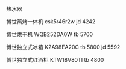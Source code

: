 热水器

博世蒸烤一体机 csk5r46r2w jd 4242

博世烘干机 WQB252DA0W tb 5700

博世独立式冰箱 K2A98EA20C  tb 5800 jd 5592

博世独立式红酒柜 KTW18V80TI tb 4800

